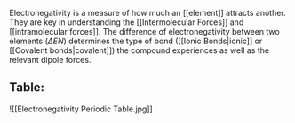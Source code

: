 Electronegativity is a measure of how much an [[element]] attracts another. They are key in understanding the [[Intermolecular Forces]] and [[intramolecular forces]]. The difference of electronegativity between two elements ($\Delta EN$) determines the type of bond ([[Ionic Bonds|ionic]] or [[Covalent bonds|covalent]]) the compound experiences as well as the relevant dipole forces. 
## Table:
![[Electronegativity Periodic Table.jpg]]